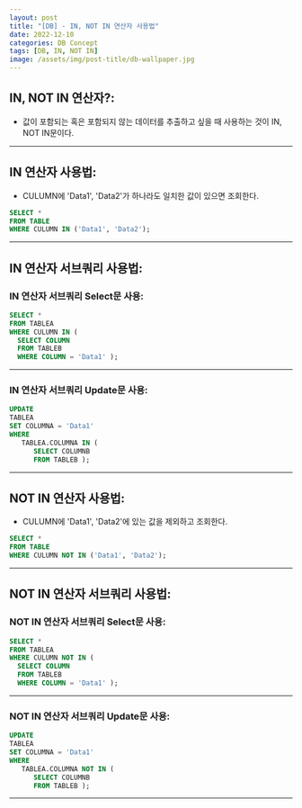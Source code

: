 ```yaml
---
layout: post
title: "[DB] - IN, NOT IN 연산자 사용법"
date: 2022-12-10
categories: DB Concept
tags: [DB, IN, NOT IN]
image: /assets/img/post-title/db-wallpaper.jpg
---
```


## IN, NOT IN 연산자?:
- 값이 포함되는 혹은 포함되지 않는 데이터를 추출하고 싶을 때 사용하는 것이 IN, NOT IN문이다.

* * *

## IN 연산자 사용법:
- CULUMN에 'Data1', 'Data2'가 하나라도 일치한 값이 있으면 조회한다.
```sql
SELECT *
FROM TABLE
WHERE CULUMN IN ('Data1', 'Data2');
```

* * *

## IN 연산자 서브쿼리 사용법:
### IN 연산자 서브쿼리 Select문 사용:
```sql
SELECT *
FROM TABLEA
WHERE CULUMN IN ( 
  SELECT COLUMN
  FROM TABLEB
  WHERE COLUMN = 'Data1' );
```

* * *

### IN 연산자 서브쿼리 Update문 사용:
```sql
UPDATE
TABLEA
SET COLUMNA = 'Data1'
WHERE
   TABLEA.COLUMNA IN (
      SELECT COLUMNB
      FROM TABLEB );
```

* * *

## NOT IN 연산자 사용법:
- CULUMN에 'Data1', 'Data2'에 있는 값을 제외하고 조회한다.
```sql
SELECT *
FROM TABLE
WHERE CULUMN NOT IN ('Data1', 'Data2');
```

* * *

## NOT IN 연산자 서브쿼리 사용법:
### NOT IN 연산자 서브쿼리 Select문 사용:
```sql
SELECT *
FROM TABLEA
WHERE CULUMN NOT IN ( 
  SELECT COLUMN
  FROM TABLEB
  WHERE COLUMN = 'Data1' );
```

* * *

### NOT IN 연산자 서브쿼리 Update문 사용:
```sql
UPDATE
TABLEA
SET COLUMNA = 'Data1'
WHERE
   TABLEA.COLUMNA NOT IN (
      SELECT COLUMNB
      FROM TABLEB );
```

* * *